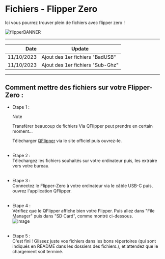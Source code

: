 # Fichiers - Flipper Zero

Ici vous pourrez trouver plein de fichiers avec flipper zero !

![flipperBANNER](https://github.com/Lenigobrick/Flipper_Zero-Files/assets/122463955/3b16df2d-6a50-45bc-9c44-5688e4e12613)

---
| Date | Update |
|-----:|-----------|
| 11/10/2023 | Ajout des 1er fichiers "BadUSB" |
| 11/10/2023 | Ajout des 1er fichiers "Sub-Ghz" |
---

## Comment mettre des fichiers sur votre Flipper-Zero :
 - Etape 1 : </br>
 
   > [!NOTE]
   > Transférer beaucoup de fichiers Via QFlipper
   > peut prendre en certain moment...

   Télécharger [QFlipper](https://flipperzero.one/update) via le site officiel puis ouvrez-le.
   </br>
   </br>
 - Etape 2 : </br>
    Téléchargez les fichiers souhaités sur votre ordinateur puis, les extraire vers votre bureau.
   </br>
   </br>
 - Etape 3 : </br>
    Connectez le Flipper-Zero à votre ordinateur via le câble USB-C puis, ouvrez l'application QFlipper.
   </br>
   </br>
 - Etape 4 : </br>
    Vérifiez que le QFlipper affiche bien votre Flipper. Puis allez dans "File Manager" puis dans "SD Card", comme montré ci-dessous. </br>
     ![image](https://github.com/Lenigobrick/Flipper_Zero-Files/assets/122463955/48ed8bfe-867c-40b5-800e-d1e2f19cdbad)
   </br>
   </br>
 - Etape 5 : </br>
    C'est fini ! Glissez juste vos fichiers dans les bons répertoires (qui sont indiqués en README dans les dossiers des fichiers.), et attendez que le chargement soit terminé.
